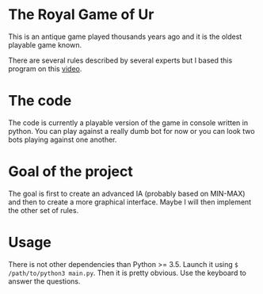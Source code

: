 # The Royal Game of Ur

This is an antique game played thousands years ago and it is the oldest playable
game known.

There are several rules described by several experts but I based this program on
this [video](https://www.youtube.com/watch?v=WZskjLq040I).

# The code

The code is currently a playable version of the game in console written in
python. You can play against a really dumb bot for now or you can look two bots
playing against one another.

# Goal of the project

The goal is first to create an advanced IA (probably based on MIN-MAX) and then
to create a more graphical interface.
Maybe I will then implement the other set of rules.

# Usage

There is not other dependencies than Python >= 3.5. Launch it using
`$ /path/to/python3 main.py`. Then it is pretty obvious. Use the keyboard to
answer the questions.
